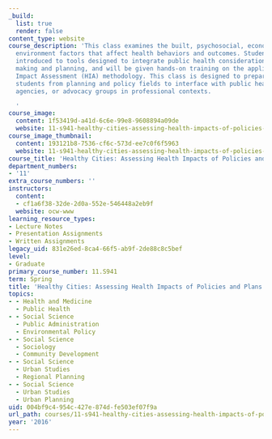 ```yaml
---
_build:
  list: true
  render: false
content_type: website
course_description: 'This class examines the built, psychosocial, economic, and natural
  environment factors that affect health behaviors and outcomes. Students will be
  introduced to tools designed to integrate public health considerations into policy
  making and planning, and will be given hands-on training on the application of Health
  Impact Assessment (HIA) methodology. This class is designed to prepare graduate
  students from planning and policy fields to interface with public health organizations,
  agencies, or advocacy groups in professional contexts.

  '
course_image:
  content: 1f53419d-a41d-6c6e-99e8-9608894a09de
  website: 11-s941-healthy-cities-assessing-health-impacts-of-policies-and-plans-spring-2016
course_image_thumbnail:
  content: 193121b8-7536-cf6c-573d-ee7c0f6f5963
  website: 11-s941-healthy-cities-assessing-health-impacts-of-policies-and-plans-spring-2016
course_title: 'Healthy Cities: Assessing Health Impacts of Policies and Plans'
department_numbers:
- '11'
extra_course_numbers: ''
instructors:
  content:
  - cf1a6f38-32de-2d0a-552e-546448a2eb9f
  website: ocw-www
learning_resource_types:
- Lecture Notes
- Presentation Assignments
- Written Assignments
legacy_uid: 831e26ed-8ca4-66f5-ab9f-2de88c8c5bef
level:
- Graduate
primary_course_number: 11.S941
term: Spring
title: 'Healthy Cities: Assessing Health Impacts of Policies and Plans'
topics:
- - Health and Medicine
  - Public Health
- - Social Science
  - Public Administration
  - Environmental Policy
- - Social Science
  - Sociology
  - Community Development
- - Social Science
  - Urban Studies
  - Regional Planning
- - Social Science
  - Urban Studies
  - Urban Planning
uid: 004bf9c4-954c-427e-874d-fe503ef07f9a
url_path: courses/11-s941-healthy-cities-assessing-health-impacts-of-policies-and-plans-spring-2016
year: '2016'
---
```

